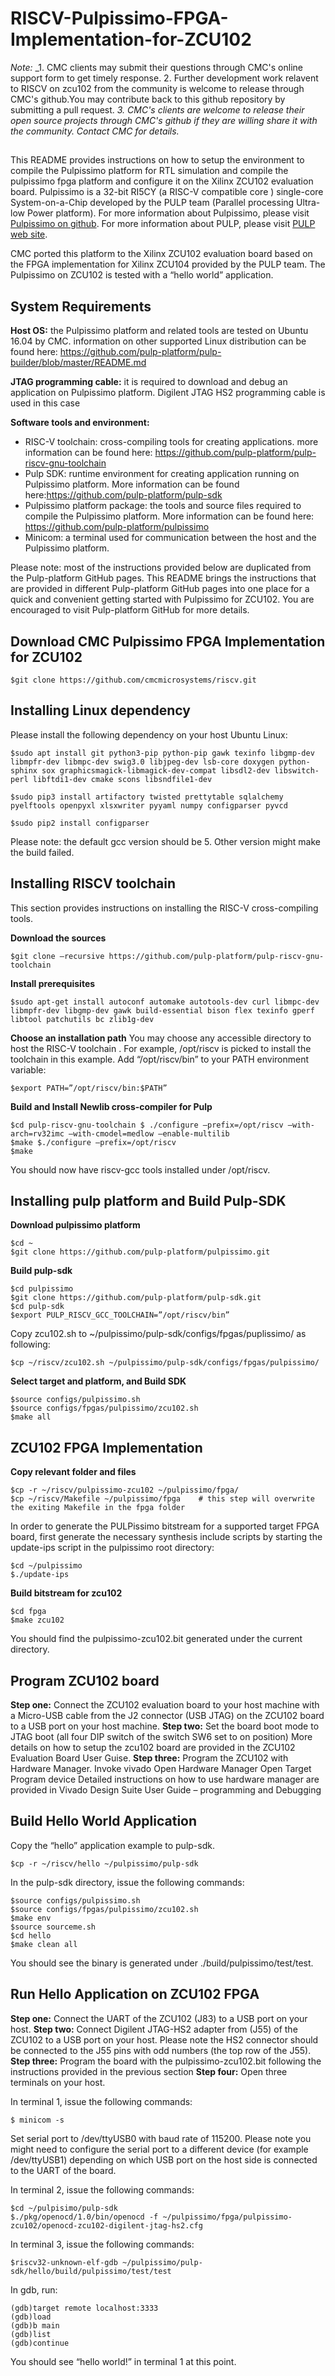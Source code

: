 # RISCV-Pulpissimo-FPGA-Implementation-for-ZCU102

_Note:_
_1. CMC clients may submit their questions through CMC's online support form to get timely response.
2. Further development work relavent to RISCV on zcu102 from the community is welcome to release through CMC's github.You may contribute back to this github repository by submitting a pull request.
_3. CMC's clients are welcome to release their open source projects through CMC's github if they are willing share it with the community. Contact CMC for details._
##
This README provides instructions on how to setup the environment to compile the Pulpissimo platform for RTL simulation and compile the pulpissimo fpga platform and configure it on the Xilinx ZCU102 evaluation board. Pulpissimo is a 32-bit RI5CY (a RISC-V compatible core ) single-core System-on-a-Chip developed by the PULP team (Parallel processing Ultra-low Power platform).
For more information about Pulpissimo, please visit [Pulpissimo on github](https://github.com/pulp-platform/pulpissimo).
For more information about PULP, please visit [PULP web site](https://pulp-platform.org/). 

CMC ported this platform to the Xilinx ZCU102 evaluation board based on the FPGA implementation for Xilinx ZCU104 provided by the PULP team. The Pulpissimo on ZCU102 is tested with a “hello world” application.

## System Requirements

 **Host OS:** the Pulpissimo platform and related tools are tested on Ubuntu 16.04 by CMC. information on other supported Linux distribution can be found here: https://github.com/pulp-platform/pulp-builder/blob/master/README.md

 **JTAG programming cable:** it is required to download and debug an application on Pulpissimo platform. Digilent JTAG HS2 programming cable is used in this case

 **Software tools and environment:**
 - RISC-V toolchain: cross-compiling tools for creating applications. more information can be found here: https://github.com/pulp-platform/pulp-riscv-gnu-toolchain
 - Pulp SDK: runtime environment for creating application running on Pulpissimo platform. More information can be found here:https://github.com/pulp-platform/pulp-sdk
 - Pulpissimo platform package: the tools and source files required to compile the Pulpissimo platform. More information can be found here: https://github.com/pulp-platform/pulpissimo
 - Minicom: a terminal used for communication between the host and the Pulpissimo platform.

Please note: most of the instructions provided below are duplicated from the Pulp-platform GitHub pages. This README brings the instructions that are provided in different Pulp-platform GitHub pages into one place for a quick and convenient getting started with Pulpissimo for ZCU102. You are encouraged to visit Pulp-platform GitHub for more details. 

## Download CMC Pulpissimo FPGA Implementation for ZCU102
```
$git clone https://github.com/cmcmicrosystems/riscv.git
```
## Installing Linux dependency 
Please install the following dependency on your host Ubuntu Linux:

```
$sudo apt install git python3-pip python-pip gawk texinfo libgmp-dev libmpfr-dev libmpc-dev swig3.0 libjpeg-dev lsb-core doxygen python-sphinx sox graphicsmagick-libmagick-dev-compat libsdl2-dev libswitch-perl libftdi1-dev cmake scons libsndfile1-dev

$sudo pip3 install artifactory twisted prettytable sqlalchemy pyelftools openpyxl xlsxwriter pyyaml numpy configparser pyvcd

$sudo pip2 install configparser
```
Please note: the default gcc version should be 5. Other version might make the build failed.
 
## Installing RISCV toolchain
This section provides instructions on installing the RISC-V cross-compiling tools.

**Download the sources**
```
$git clone –recursive https://github.com/pulp-platform/pulp-riscv-gnu-toolchain
```
**Install prerequisites**
```
$sudo apt-get install autoconf automake autotools-dev curl libmpc-dev libmpfr-dev libgmp-dev gawk build-essential bison flex texinfo gperf libtool patchutils bc zlib1g-dev
```
**Choose an installation path**
You may choose any accessible directory to host the RISC-V toolchain . For example, /opt/riscv is picked to install the toolchain in this example. Add “/opt/riscv/bin” to your PATH environment variable:
```
$export PATH=”/opt/riscv/bin:$PATH”
```
**Build and Install Newlib cross-compiler for Pulp**
```
$cd pulp-riscv-gnu-toolchain $ ./configure –prefix=/opt/riscv –with-arch=rv32imc –with-cmodel=medlow –enable-multilib
$make $./configure –prefix=/opt/riscv
$make
```
You should now have riscv-gcc tools installed under /opt/riscv.

## Installing pulp platform and Build Pulp-SDK

**Download pulpissimo platform**
```
$cd ~ 
$git clone https://github.com/pulp-platform/pulpissimo.git
```
**Build pulp-sdk**
```
$cd pulpissimo
$git clone https://github.com/pulp-platform/pulp-sdk.git
$cd pulp-sdk
$export PULP_RISCV_GCC_TOOLCHAIN=”/opt/riscv/bin”
```
Copy zcu102.sh to ~/pulpissimo/pulp-sdk/configs/fpgas/puplissimo/ as following:
```
$cp ~/riscv/zcu102.sh ~/pulpissimo/pulp-sdk/configs/fpgas/pulpissimo/
```
**Select target and platform, and Build SDK**
```
$source configs/pulpissimo.sh
$source configs/fpgas/pulpissimo/zcu102.sh
$make all
```
## ZCU102 FPGA Implementation

**Copy relevant folder and files**
```
$cp -r ~/riscv/pulpissimo-zcu102 ~/pulpissimo/fpga/
$cp ~/riscv/Makefile ~/pulpissimo/fpga    # this step will overwrite the exiting Makefile in the fpga folder
```
In order to generate the PULPissimo bitstream for a supported target FPGA board, first generate the necessary synthesis include scripts by starting the update-ips script in the pulpissimo root directory:
```
$cd ~/pulpissimo
$./update-ips
```
**Build bitstream for zcu102**
```
$cd fpga
$make zcu102
```
You should find the pulpissimo-zcu102.bit generated under the current directory.

## Program ZCU102 board
**Step one:** Connect the ZCU102 evaluation board to your host machine with a Micro-USB cable from the J2 connector (USB JTAG) on the ZCU102 board to a USB port on your host machine.
**Step two:** Set the board boot mode to JTAG boot (all four DIP switch of the switch SW6 set to on position) More details on how to setup the zcu102 board are provided in the ZCU102 Evaluation Board User Guise.
**Step three:** Program the ZCU102 with Hardware Manager. Invoke vivado Open Hardware Manager Open Target Program device Detailed instructions on how to use hardware manager are provided in Vivado Design Suite User Guide – programming and Debugging

## Build Hello World Application
Copy the “hello” application example to pulp-sdk.
```
$cp -r ~/riscv/hello ~/pulpissimo/pulp-sdk
```
In the pulp-sdk directory, issue the following commands: 
```
$source configs/pulpissimo.sh
$source configs/fpgas/pulpissimo/zcu102.sh
$make env
$source sourceme.sh
$cd hello
$make clean all
```
You should see the binary is generated under ./build/pulpissimo/test/test.

## Run Hello Application on ZCU102 FPGA

**Step one:** Connect the UART of the ZCU102 (J83) to a USB port on your host.
**Step two:** Connect Digilent JTAG-HS2 adapter from (J55) of the ZCU102 to a USB port on your host.
Please note the HS2 connector should be connected to the J55 pins with odd numbers (the top row of the J55).
**Step three:** Program the board with the pulpissimo-zcu102.bit following the instructions provided in the previous section
**Step four:** Open three terminals on your host.

In terminal 1, issue the following commands:
```
$ minicom -s
```
Set serial port to /dev/ttyUSB0 with baud rate of 115200.
Please note you might need to configure the serial port to a different device (for example /dev/ttyUSB1) depending on which USB port on the host side is connected to the UART of the board.

In terminal 2, issue the following commands:
```
$cd ~/pulpisimo/pulp-sdk
$./pkg/openocd/1.0/bin/openocd -f ~/pulpissimo/fpga/pulpissimo-zcu102/openocd-zcu102-digilent-jtag-hs2.cfg
```
In terminal 3, issue the following commands:
```
$riscv32-unknown-elf-gdb ~/pulpissimo/pulp-sdk/hello/build/pulpissimo/test/test
```
In gdb, run:
```
(gdb)target remote localhost:3333
(gdb)load
(gdb)b main
(gdb)list
(gdb)continue
```
You should see “hello world!” in terminal 1 at this point.
